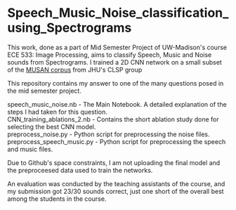 # Speech_Music_Noise_classification_using_Spectrograms
This work, done as a part of Mid Semester Project of UW-Madison's course ECE 533: Image Processing, aims to classify Speech, Music and Noise sounds from Spectrograms. I trained a 2D CNN network on a small subset of the [MUSAN corpus](https://www.openslr.org/17/) from JHU's CLSP group

This repository contains my answer to one of the many questions posed in the mid semester project. 

speech_music_noise.nb - The Main Notebook. A detailed explanation of the steps I had taken for this question.\
CNN_training_ablations_2.nb - Contains the short ablation study done for selecting the best CNN model.\
preprocess_noise.py - Python script for preprocessing the noise files.\
preprocess_speech_music.py - Python script for preprocessing the speech and music files.

Due to Github's space constraints, I am not uploading the final model and the preproceesed data used to train the networks.

An evaluation was conducted by the teaching assistants of the course, and my submission got 23/30 sounds correct, just one short of the overall best among the students in the course.
